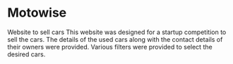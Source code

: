 # Motowise
Website to sell cars 
This website was designed for a startup competition to sell the cars.
The details of the used cars along with the contact details of their owners were provided.
Various filters were provided to select the desired cars.
